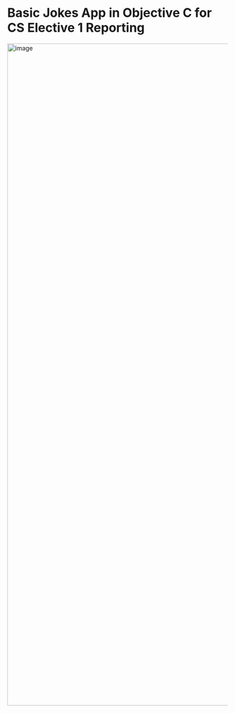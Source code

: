# Basic Jokes App in Objective C for CS Elective 1 Reporting

<img width="1511" alt="image" src="https://github.com/marcusandrev/Jokes-App-Obj-C-CS-Elective1-Reporting/assets/69349444/3bf46d61-4e80-4d8e-8c55-3d27a005f2e5">

